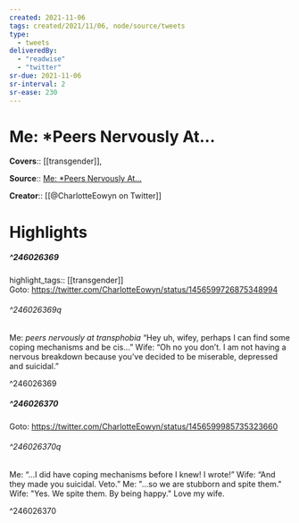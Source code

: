 ```yaml
---
created: 2021-11-06
tags: created/2021/11/06, node/source/tweets
type: 
  - tweets
deliveredBy: 
  - "readwise"
  - "twitter"
sr-due: 2021-11-06
sr-interval: 2
sr-ease: 230
---
```

# Me: *Peers Nervously At...

**Covers**:: [[transgender]], 

**Source**:: [Me: *Peers Nervously At...](https://twitter.com/CharlotteEowyn/status/1456599726875348994)

**Creator**:: [[@CharlotteEowyn on Twitter]]

# Highlights
##### ^246026369

highlight_tags:: [[transgender]]   
Goto: https://twitter.com/CharlotteEowyn/status/1456599726875348994  

###### ^246026369q

Me: *peers nervously at transphobia*
“Hey uh, wifey, perhaps I can find some coping mechanisms and be cis…”
Wife: “Oh no you don’t. I am not having a nervous breakdown because you’ve decided to be miserable, depressed and suicidal.” 

^246026369

##### ^246026370


Goto: https://twitter.com/CharlotteEowyn/status/1456599985735323660  

###### ^246026370q

Me: “…I did have coping mechanisms before I knew! I wrote!”
Wife: “And they made you suicidal. Veto.”
Me: "...so we are stubborn and spite them."
Wife: "Yes. We spite them. By being happy."
Love my wife. 

^246026370

